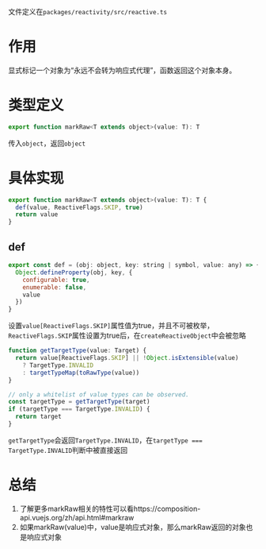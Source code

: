 文件定义在`packages/reactivity/src/reactive.ts`

# 作用

显式标记一个对象为“永远不会转为响应式代理”，函数返回这个对象本身。

# 类型定义

```js
export function markRaw<T extends object>(value: T): T
```

传入`object`，返回`object`

# 具体实现

```js
export function markRaw<T extends object>(value: T): T {
  def(value, ReactiveFlags.SKIP, true)
  return value
}
```

## def

```js
export const def = (obj: object, key: string | symbol, value: any) => {
  Object.defineProperty(obj, key, {
    configurable: true,
    enumerable: false,
    value
  })
}
```

设置`value[ReactiveFlags.SKIP]`属性值为true，并且不可被枚举，`ReactiveFlags.SKIP`属性设置为true后，在`createReactiveObject`中会被忽略

```js
function getTargetType(value: Target) {
  return value[ReactiveFlags.SKIP] || !Object.isExtensible(value)
    ? TargetType.INVALID
    : targetTypeMap(toRawType(value))
}
```

```js
// only a whitelist of value types can be observed.
const targetType = getTargetType(target)
if (targetType === TargetType.INVALID) {
  return target
}
```

`getTargetType`会返回`TargetType.INVALID`，在`targetType === TargetType.INVALID`判断中被直接返回

# 总结

1. 了解更多markRaw相关的特性可以看https://composition-api.vuejs.org/zh/api.html#markraw
2. 如果markRaw(value)中，value是响应式对象，那么markRaw返回的对象也是响应式对象